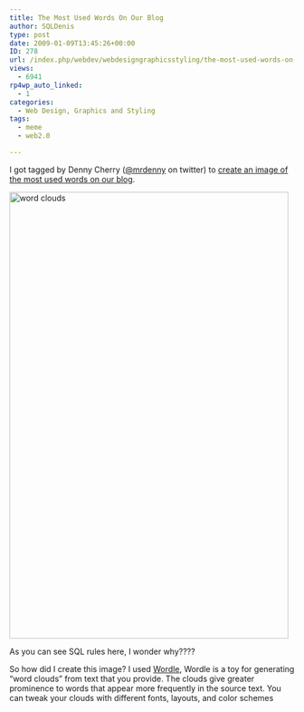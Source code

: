 ```yaml
---
title: The Most Used Words On Our Blog
author: SQLDenis
type: post
date: 2009-01-09T13:45:26+00:00
ID: 278
url: /index.php/webdev/webdesigngraphicsstyling/the-most-used-words-on-our-blog/
views:
  - 6941
rp4wp_auto_linked:
  - 1
categories:
  - Web Design, Graphics and Styling
tags:
  - meme
  - web2.0

---
```

I got tagged by Denny Cherry ([@mrdenny][1] on twitter) to [create an image of the most used words on our blog][2].

[<img src="http://farm4.static.flickr.com/3334/3182664746_61cf1a2ddb_o.jpg" width="493" height="788" alt="word clouds" />][3]

As you can see SQL rules here, I wonder why????

So how did I create this image? I used [Wordle][4], Wordle is a toy for generating “word clouds” from text that you provide. The clouds give greater prominence to words that appear more frequently in the source text. You can tweak your clouds with different fonts, layouts, and color schemes

 [1]: http://twitter.com/mrdenny
 [2]: http://itknowledgeexchange.techtarget.com/sql-server/i-was-bouncing-around-the-net-and-found-wordlenet/
 [3]: http://www.flickr.com/photos/denisgobo/3182664746/ "word clouds by Denis Gobo, on Flickr"
 [4]: http://www.wordle.net/